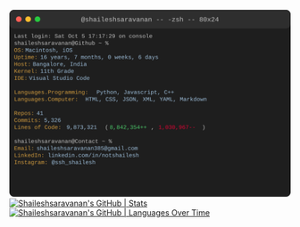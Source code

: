 ![terminal.svg](terminal.svg)
[![Shaileshsaravanan's GitHub | Stats](https://stats.quira.sh/Shaileshsaravanan/github?theme=dark)](https://quira.sh?utm_source=widgets&utm_campaign=Shaileshsaravanan)
[![Shaileshsaravanan's GitHub | Languages Over Time](https://stats.quira.sh/Shaileshsaravanan/languages-over-time?theme=dark)](https://quira.sh?utm_source=widgets&utm_campaign=Shaileshsaravanan)